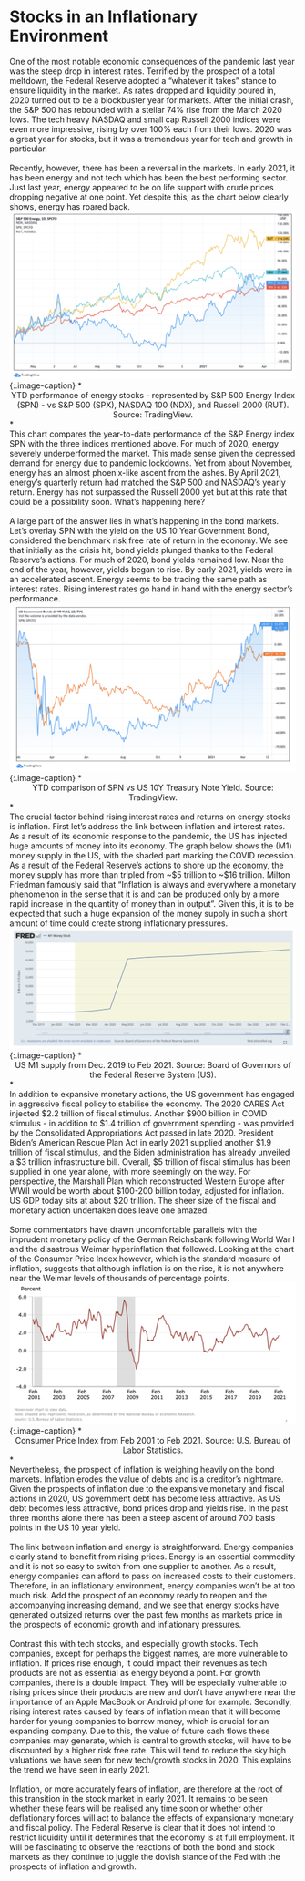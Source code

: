 # Stocks in an Inflationary Environment

<div class='straits'>
One of the most notable economic consequences of the pandemic last year was the steep drop in interest rates. Terrified by the prospect of a total meltdown, the Federal Reserve adopted a “whatever it takes” stance to ensure liquidity in the market. As rates dropped and liquidity poured in, 2020 turned out to be a blockbuster year for markets. After the initial crash, the S&P 500 has rebounded with a stellar 74% rise from the March 2020 lows. The tech heavy NASDAQ and small cap Russell 2000 indices were even more impressive, rising by over 100% each from their lows. 2020 was a great year for stocks, but it was a tremendous year for tech and growth in particular.
</div><br>

<div id="wheremoney" class='straits'>
Recently, however, there has been a reversal in the markets. In early 2021, it has been energy and not tech which has been the best performing sector. Just last year, energy appeared to be on life support with crude prices dropping negative at one point. Yet despite this, as the chart below
clearly shows, energy has roared back.
</div>
<div style="text-align:center"><img src="./Indices.png" /></div>
{:.image-caption}
*<center>YTD performance of energy stocks - represented by S&P 500 Energy Index (SPN) - vs S&P 500 (SPX), NASDAQ 100 (NDX), and Russell 2000 (RUT). Source: TradingView.</center>*

<div class='straits'>
This chart compares the year-to-date performance of the S&P Energy index SPN with the three indices mentioned above. For much of 2020, energy severely underperformed the market. This made sense given the depressed demand for energy due to pandemic lockdowns. Yet from about November, energy has an almost phoenix-like ascent from the ashes. By April 2021, energy’s quarterly return had matched the S&P 500 and NASDAQ’s yearly return. Energy has not surpassed the Russell 2000 yet but at this rate that could be a possibility soon. What’s happening here?
</div><br>
<div id="core" class='straits'>
A large part of the answer lies in what’s happening in the bond markets. Let’s overlay SPN with the yield on the US 10 Year Government Bond, considered the benchmark risk free rate of return in the economy. We see that initially as the crisis hit, bond yields plunged thanks to the Federal Reserve’s actions. For much of 2020, bond yields remained low. Near the end of the year, however, yields began to rise. By early 2021, yields were in an accelerated ascent. Energy seems to be tracing the same path as interest rates. Rising interest rates go hand in hand with the energy sector’s performance.
</div>
<div style="text-align:center"><img src="./EnergyVTRate.png" /></div>
{:.image-caption}
*<center>YTD comparison of SPN vs US 10Y Treasury Note Yield. Source: TradingView.</center>*

<div class='straits'>
The crucial factor behind rising interest rates and returns on energy stocks is inflation. First let’s address the link between inflation and interest rates. As a result of its economic response to the pandemic, the US has injected huge amounts of money into its economy. The graph below shows the (M1) money supply in the US, with the shaded part marking the COVID recession. As a result of the Federal Reserve’s actions to shore up the economy, the money supply has more than tripled from ~$5 trillion to ~$16 trillion. Milton Friedman famously said that “Inflation is always and everywhere a monetary phenomenon in the sense that it is and can be produced only by a more rapid increase in the quantity of money than in output”.  Given this, it is to be expected that such a huge expansion of the money supply in such a short amount of time could create strong inflationary pressures.
</div>
<div style="text-align:center"><img src="./M1.png" /></div>
{:.image-caption}
*<center>US M1 supply from Dec. 2019 to Feb 2021. Source: Board of Governors of the Federal Reserve System (US).</center>*
<div class='straits'>
In addition to expansive monetary actions, the US government has engaged in aggressive fiscal policy to stabilise the economy. The 2020 CARES Act injected $2.2 trillion of fiscal stimulus. Another $900 billion in COVID stimulus - in addition to $1.4 trillion of government spending - was provided by the Consolidated Appropriations Act passed in late 2020. President Biden’s American Rescue Plan Act in early 2021 supplied another $1.9 trillion of fiscal stimulus, and the Biden administration has already unveiled a $3 trillion infrastructure bill. Overall, $5 trillion of fiscal stimulus has been supplied in one year alone, with more seemingly on the way. For perspective, the Marshall Plan which reconstructed Western Europe after WWII would be worth about $100-200 billion today, adjusted for inflation. US GDP today sits at about $20 trillion. The sheer size of the fiscal and monetary action undertaken does leave one amazed.
</div><br>
<div class="straits">
Some commentators have drawn uncomfortable parallels with the imprudent monetary policy of the German Reichsbank following World War I and the disastrous Weimar hyperinflation that followed. Looking at the chart of the Consumer Price Index however, which is the standard measure of inflation, suggests that although inflation is on the rise, it is not anywhere near the Weimar levels of thousands of percentage points.  
</div>
<div style="text-align:center"><img src="./CPI.png" /></div>
{:.image-caption}
*<center>Consumer Price Index from Feb 2001 to Feb 2021. Source: U.S. Bureau of Labor Statistics.</center>*

<div class='straits'>
Nevertheless, the prospect of inflation is weighing heavily on the bond markets. Inflation erodes the value of debts and is a creditor’s nightmare. Given the prospects of inflation due to the expansive monetary and fiscal actions in 2020, US government debt has become less attractive. As US debt becomes less attractive, bond prices drop and yields rise. In the past three months alone there has been a steep ascent of around 700 basis points in the US 10 year yield.
</div><br>
<div class='straits'>
The link between inflation and energy is straightforward. Energy companies clearly stand to benefit from rising prices. Energy is an essential commodity and it is not so easy to switch from one supplier to another. As a result, energy companies can afford to pass on increased costs to their customers. Therefore, in an inflationary environment, energy companies won’t be at too much risk. Add the prospect of an economy ready to reopen and the accompanying increasing demand, and we see that energy stocks have generated outsized returns over the past few months as markets price in the prospects of economic growth and inflationary pressures.
</div><br>
<div class='straits'>
Contrast this with tech stocks, and especially growth stocks. Tech companies, except for perhaps the biggest names, are more vulnerable to inflation. If prices rise enough, it could impact their revenues as tech products are not as essential as energy beyond a point. For growth companies, there is a double impact. They will be especially vulnerable to rising prices since their products are new and don’t have anywhere near the importance of an Apple MacBook or Android phone for example. Secondly, rising interest rates caused by fears of inflation mean that it will become harder for young companies to borrow money, which is crucial for an expanding company. Due to this, the value of future cash flows these companies may generate, which is central to growth stocks, will have to be discounted by a higher risk free rate. This will tend to reduce the sky high valuations we have seen for new tech/growth stocks in 2020. This explains the trend we have seen in early 2021.
</div><br>
<div class='straits'>
Inflation, or more accurately fears of inflation, are therefore at the root of this transition in the stock market in early 2021. It remains to be seen whether these fears will be realised any time soon or whether other deflationary forces will act to balance the effects of expansionary monetary and fiscal policy. The Federal Reserve is clear that it does not intend to restrict liquidity until it determines that the economy is at full employment. It will be fascinating to observe the reactions of both the bond and stock markets as they continue to juggle the dovish stance of the Fed with the prospects of inflation and growth.
</div><br>
